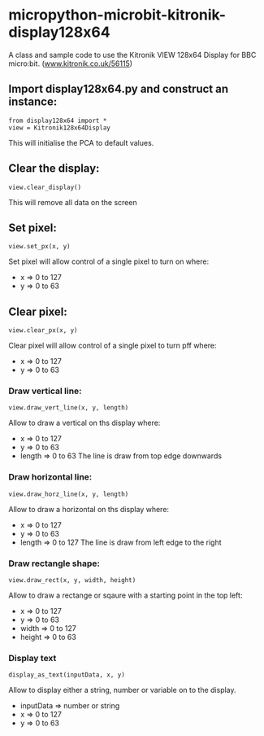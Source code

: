 # micropython-microbit-kitronik-display128x64
A class and sample code to use the Kitronik VIEW 128x64 Display for BBC micro:bit. (www.kitronik.co.uk/56115)

## Import display128x64.py and construct an instance:
    from display128x64 import *
    view = Kitronik128x64Display

This will initialise the PCA to default values.
## Clear the display:
    view.clear_display()
This will remove all data on the screen

## Set pixel:
    view.set_px(x, y)
Set pixel will allow control of a single pixel to turn on where:
* x => 0 to 127
* y => 0 to 63

## Clear pixel:
    view.clear_px(x, y)
Clear pixel will allow control of a single pixel to turn pff where:
* x => 0 to 127
* y => 0 to 63

### Draw vertical line:
    view.draw_vert_line(x, y, length)
Allow to draw a vertical on ths display where:
* x => 0 to 127
* y => 0 to 63
* length => 0 to 63
The line is draw from top edge downwards

### Draw horizontal line:
    view.draw_horz_line(x, y, length)
Allow to draw a horizontal on ths display where:
* x => 0 to 127
* y => 0 to 63
* length => 0 to 127
The line is draw from left edge to the right

### Draw rectangle shape:
    view.draw_rect(x, y, width, height)
Allow to draw a rectange or sqaure with a starting point in the top left:
* x => 0 to 127
* y => 0 to 63
* width => 0 to 127
* height => 0 to 63

### Display text
    display_as_text(inputData, x, y)
Allow to display either a string, number or variable on to the display.
* inputData => number or string
* x => 0 to 127
* y => 0 to 63
